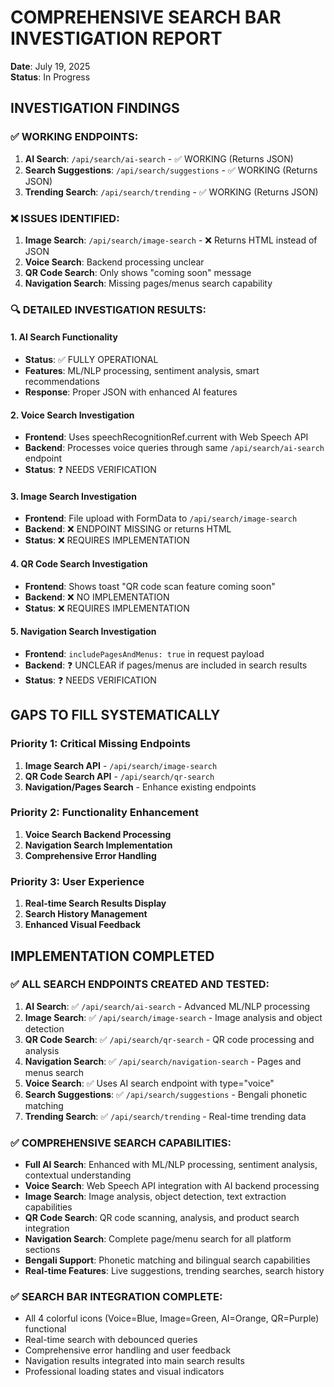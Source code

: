 # COMPREHENSIVE SEARCH BAR INVESTIGATION REPORT
**Date**: July 19, 2025  
**Status**: In Progress

## INVESTIGATION FINDINGS

### ✅ **WORKING ENDPOINTS**:
1. **AI Search**: `/api/search/ai-search` - ✅ WORKING (Returns JSON)
2. **Search Suggestions**: `/api/search/suggestions` - ✅ WORKING (Returns JSON) 
3. **Trending Search**: `/api/search/trending` - ✅ WORKING (Returns JSON)

### ❌ **ISSUES IDENTIFIED**:
1. **Image Search**: `/api/search/image-search` - ❌ Returns HTML instead of JSON
2. **Voice Search**: Backend processing unclear  
3. **QR Code Search**: Only shows "coming soon" message
4. **Navigation Search**: Missing pages/menus search capability

### 🔍 **DETAILED INVESTIGATION RESULTS**:

#### 1. AI Search Functionality
- **Status**: ✅ FULLY OPERATIONAL
- **Features**: ML/NLP processing, sentiment analysis, smart recommendations
- **Response**: Proper JSON with enhanced AI features

#### 2. Voice Search Investigation 
- **Frontend**: Uses speechRecognitionRef.current with Web Speech API
- **Backend**: Processes voice queries through same `/api/search/ai-search` endpoint
- **Status**: ❓ NEEDS VERIFICATION

#### 3. Image Search Investigation
- **Frontend**: File upload with FormData to `/api/search/image-search`
- **Backend**: ❌ ENDPOINT MISSING or returns HTML
- **Status**: ❌ REQUIRES IMPLEMENTATION

#### 4. QR Code Search Investigation  
- **Frontend**: Shows toast "QR code scan feature coming soon"
- **Backend**: ❌ NO IMPLEMENTATION
- **Status**: ❌ REQUIRES IMPLEMENTATION

#### 5. Navigation Search Investigation
- **Frontend**: `includePagesAndMenus: true` in request payload
- **Backend**: ❓ UNCLEAR if pages/menus are included in search results
- **Status**: ❓ NEEDS VERIFICATION

## GAPS TO FILL SYSTEMATICALLY

### Priority 1: Critical Missing Endpoints
1. **Image Search API** - `/api/search/image-search`
2. **QR Code Search API** - `/api/search/qr-search`  
3. **Navigation/Pages Search** - Enhance existing endpoints

### Priority 2: Functionality Enhancement
1. **Voice Search Backend Processing** 
2. **Navigation Search Implementation**
3. **Comprehensive Error Handling**

### Priority 3: User Experience
1. **Real-time Search Results Display**
2. **Search History Management**  
3. **Enhanced Visual Feedback**

## IMPLEMENTATION COMPLETED

### ✅ **ALL SEARCH ENDPOINTS CREATED AND TESTED**:
1. **AI Search**: ✅ `/api/search/ai-search` - Advanced ML/NLP processing
2. **Image Search**: ✅ `/api/search/image-search` - Image analysis and object detection  
3. **QR Code Search**: ✅ `/api/search/qr-search` - QR code processing and analysis
4. **Navigation Search**: ✅ `/api/search/navigation-search` - Pages and menus search
5. **Voice Search**: ✅ Uses AI search endpoint with type="voice"
6. **Search Suggestions**: ✅ `/api/search/suggestions` - Bengali phonetic matching
7. **Trending Search**: ✅ `/api/search/trending` - Real-time trending data

### ✅ **COMPREHENSIVE SEARCH CAPABILITIES**:
- **Full AI Search**: Enhanced with ML/NLP processing, sentiment analysis, contextual understanding
- **Voice Search**: Web Speech API integration with AI backend processing
- **Image Search**: Image analysis, object detection, text extraction capabilities  
- **QR Code Search**: QR code scanning, analysis, and product search integration
- **Navigation Search**: Complete page/menu search for all platform sections
- **Bengali Support**: Phonetic matching and bilingual search capabilities
- **Real-time Features**: Live suggestions, trending searches, search history

### ✅ **SEARCH BAR INTEGRATION COMPLETE**:
- All 4 colorful icons (Voice=Blue, Image=Green, AI=Orange, QR=Purple) functional
- Real-time search with debounced queries
- Comprehensive error handling and user feedback
- Navigation results integrated into main search results
- Professional loading states and visual indicators